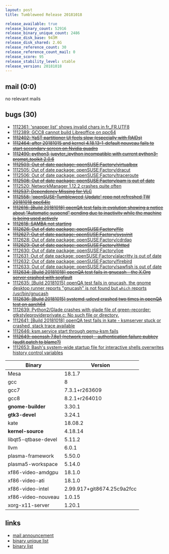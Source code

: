 ```yaml
---
layout: post
title: Tumbleweed Release 20181018

release_available: true
release_binary_count: 52916
release_binary_unique_count: 2486
release_disk_base: 943M
release_disk_shared: 2.6G
release_reference_count: 30
release_reference_count_mail: 0
release_score: 95
release_stability_level: stable
release_version: 20181018
---
```


## mail (0:0)

no relevant mails

## bugs (30)

<!--more-->

- [1112361: 'snapper list' shows invalid chars in fr_FR.UTF8](https://bugzilla.opensuse.org/show_bug.cgi?id=1112361)
- [1112389: GCC8 cannot build Libreoffice on ppc64](https://bugzilla.opensuse.org/show_bug.cgi?id=1112389)
- ~~[1112402: YaST partitioner UI feels slow (especially with RAIDs)](https://bugzilla.opensuse.org/show_bug.cgi?id=1112402)~~
- ~~[1112464: after  20181015  and kernel 4.18.13-1-default nouveau fails to start secondary screen on Nvidia quadro](https://bugzilla.opensuse.org/show_bug.cgi?id=1112464)~~
- ~~[1112490: python3-jupyter_ipython incompatible with current python3-prompt_toolkit 2.0.6](https://bugzilla.opensuse.org/show_bug.cgi?id=1112490)~~
- ~~[1112503: Out of date package: openSUSE:Factory/virtualbox](https://bugzilla.opensuse.org/show_bug.cgi?id=1112503)~~
- [1112505: Out of date package: openSUSE:Factory/dracut](https://bugzilla.opensuse.org/show_bug.cgi?id=1112505)
- [1112506: Out of date package: openSUSE:Factory/traceroute](https://bugzilla.opensuse.org/show_bug.cgi?id=1112506)
- ~~[1112508: Out of date package: openSUSE:Factory/pam is out of date](https://bugzilla.opensuse.org/show_bug.cgi?id=1112508)~~
- [1112520: NetworkManager 1.12.2 crashes quite often](https://bugzilla.opensuse.org/show_bug.cgi?id=1112520)
- ~~[1112537: Dependency Missing for VLC](https://bugzilla.opensuse.org/show_bug.cgi?id=1112537)~~
- ~~[1112558: 'openSUSE-Tumbleweed-Update' repo not refreshed TW 20181018 ppc64le](https://bugzilla.opensuse.org/show_bug.cgi?id=1112558)~~
- ~~[1112616: \[Build 20181018\] openQA test fails in evolution showing a notice about "Automatic suspend" pending due to inactivity while the machine is being used actively](https://bugzilla.opensuse.org/show_bug.cgi?id=1112616)~~
- ~~[1112618: SAMBA not starting](https://bugzilla.opensuse.org/show_bug.cgi?id=1112618)~~
- ~~[1112626: Out of date package: openSUSE:Factory/file](https://bugzilla.opensuse.org/show_bug.cgi?id=1112626)~~
- ~~[1112627: Out of date package: openSUSE:Factory/sysvinit](https://bugzilla.opensuse.org/show_bug.cgi?id=1112627)~~
- [1112628: Out of date package: openSUSE:Factory/cdrdao](https://bugzilla.opensuse.org/show_bug.cgi?id=1112628)
- ~~[1112629: Out of date package: openSUSE:Factory/thttpd](https://bugzilla.opensuse.org/show_bug.cgi?id=1112629)~~
- [1112630: Out of date package: openSUSE:Factory/joe](https://bugzilla.opensuse.org/show_bug.cgi?id=1112630)
- [1112631: Out of date package: openSUSE:Factory/alacritty is out of date](https://bugzilla.opensuse.org/show_bug.cgi?id=1112631)
- [1112632: Out of date package: openSUSE:Factory/firebird](https://bugzilla.opensuse.org/show_bug.cgi?id=1112632)
- [1112633: Out of date package: openSUSE:Factory/sawfish is out of date](https://bugzilla.opensuse.org/show_bug.cgi?id=1112633)
- ~~[1112634: \[Build 20181018\] openQA test fails in gnucash - the X.Org server crashed with segfault](https://bugzilla.opensuse.org/show_bug.cgi?id=1112634)~~
- [1112635: \[Build 20181015\] openQA test fails in gnucash, the gnome desktop runner reports "gnucash" is not found but `which` reports /usr/bin/gnucash](https://bugzilla.opensuse.org/show_bug.cgi?id=1112635)
- ~~[1112636: \[Build 20181015\] systemd-udevd crashed two times in openQA test on aarch64](https://bugzilla.opensuse.org/show_bug.cgi?id=1112636)~~
- [1112639: Python2/Glade crashes with glade file of green-recorder: gtkstyleproviderprivate.c: No such file or directory.](https://bugzilla.opensuse.org/show_bug.cgi?id=1112639)
- [1112641: \[Build 20181018\] openQA test fails in kate - ksmserver stuck or crashed, stack trace available](https://bugzilla.opensuse.org/show_bug.cgi?id=1112641)
- [1112646: ksm.service start through qemu-ksm fails](https://bugzilla.opensuse.org/show_bug.cgi?id=1112646)
- ~~[1112649: openssh 7.8p1 (network repo) - authentication failure pubkey (audit.patch to blame?)](https://bugzilla.opensuse.org/show_bug.cgi?id=1112649)~~
- [1112653: Bash's system-wide startup file for interactive shells overwrites history control variables](https://bugzilla.opensuse.org/show_bug.cgi?id=1112653)

Binary | Version
--- | ---
Mesa | 18.1.7
gcc | 8
gcc7 | 7.3.1+r263609
gcc8 | 8.2.1+r264010
**gnome-builder** | 3.30.1
**gtk3-devel** | 3.24.1
kate | 18.08.2
**kernel-source** | 4.18.14
libqt5-qtbase-devel | 5.11.2
llvm | 6.0.1
plasma-framework | 5.50.0
plasma5-workspace | 5.14.0
xf86-video-amdgpu | 18.1.0
xf86-video-ati | 18.1.0
xf86-video-intel | 2.99.917+git8674.25c9a2fcc
xf86-video-nouveau | 1.0.15
xorg-x11-server | 1.20.1

## links

- [mail announcement](https://lists.opensuse.org/opensuse-factory/2018-10/msg00231.html)
- [binary unique list](http://download.tumbleweed.boombatower.com/20181018/rpm.unique.list)
- [binary list](http://download.tumbleweed.boombatower.com/20181018/rpm.list)

